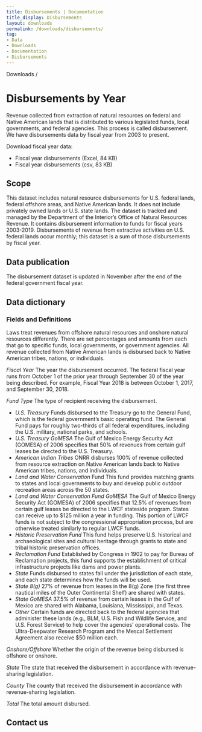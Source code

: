 ```yaml
---
title: Disbursements | Documentation
title_display: Disbursements
layout: downloads
permalink: /downloads/disbursements/
tag:
- Data
- Downloads
- Documentation
- Disbursements
---
```


<custom-link to="/downloads/" className="breadcrumb link-charlie">Downloads</custom-link> /
# Disbursements by Year

Revenue collected from extraction of natural resources on federal and Native American lands that is distributed to various legislated funds, local governments, and federal agencies. This process is called disbursement. We have disbursements data by fiscal year from 2003 to present.

Download fiscal year data:

<ul class="downloads-download_links list-unstyled">
  <li><excel-link to="/downloads/disbursements/disbursements.xlsx">Fiscal year disbursements (Excel, 84 KB)</excel-link></li>
  <li><csv-link to="/downloads/csv/disbursements/disbursements.csv">Fiscal year disbursements (csv, 83 KB)</csv-link></li>
</ul>

## Scope

This dataset includes natural resource disbursements for U.S. federal lands, federal offshore areas, and Native American lands. It does not include privately owned lands or U.S. state lands. The dataset is tracked and managed by the Department of the Interior’s Office of Natural Resources Revenue. It contains disbursement information to funds for fiscal years 2003-2019. Disbursements of revenue from extractive activities on U.S. federal lands occur monthly; this dataset is a sum of those disbursements by fiscal year.

## Data publication

The disbursement dataset is updated in November after the end of the federal government fiscal year.

## Data dictionary

### Fields and Definitions
Laws treat revenues from offshore natural resources and onshore natural resources differently. There are set percentages and amounts from each that go to specific funds, local governments, or government agencies. All revenue collected from Native American lands is disbursed back to Native American tribes, nations, or individuals.

_Fiscal Year_ The year the disbursement occurred. The federal fiscal year runs from October 1 of the prior year through September 30 of the year being described. For example, Fiscal Year 2018 is between October 1, 2017,  and September 30, 2018.

_Fund Type_ The type of recipient receiving the disbursement.

* _U.S. Treasury_ Funds disbursed to the Treasury go to the General Fund, which is the federal government’s basic operating fund. The General Fund pays for roughly two-thirds of all federal expenditures, including the U.S. military, national parks, and schools.
* _U.S. Treasury GoMESA_ The Gulf of Mexico Energy Security Act (GOMESA) of 2006 specifies that 50% of revenues from certain gulf leases be directed to the U.S. Treasury.
* _American Indian Tribes_ ONRR disburses 100% of revenue collected from resource extraction on Native American lands back to Native American tribes, nations, and individuals.
* _Land and Water Conservation_ Fund This fund provides matching grants to states and local governments to buy and develop public outdoor recreation areas across the 50 states.
* _Land and Water Conservation Fund GoMESA_ The Gulf of Mexico Energy Security Act (GOMESA) of 2006 specifies that 12.5% of revenues from certain gulf leases be directed to the LWCF stateside program. States can receive up to $125 million a year in funding. This portion of LWCF funds is not subject to the congressional appropriation process, but are otherwise treated similarly to regular LWCF funds.
* _Historic Preservation Fund_ This fund helps preserve U.S. historical and archaeological sites and cultural heritage through grants to state and tribal historic preservation offices.
* _Reclamation Fund_ Established by Congress in 1902 to pay for Bureau of Reclamation projects, this fund supports the establishment of critical infrastructure projects like dams and power plants.
* _State_ Funds disbursed to states fall under the jurisdiction of each state, and each state determines how the funds will be used.
* _State 8(g)_ 27% of revenue from leases in the 8(g) Zone (the first three nautical miles of the Outer Continental Shelf) are shared with states.
* _State GoMESA_ 37.5% of revenue from certain leases in the Gulf of Mexico are shared with Alabama, Louisiana, Mississippi, and Texas.
* _Other_ Certain funds are directed back to the federal agencies that administer these lands (e.g., BLM, U.S. Fish and Wildlife Service, and U.S. Forest Service) to help cover the agencies’ operational costs. The Ultra-Deepwater Research Program and the Mescal Settlement Agreement also receive $50 million each.

_Onshore/Offshore_ Whether the origin of the revenue being disbursed is offshore or onshore.

_State_ The state that received the disbursement in accordance with revenue-sharing legislation.

_County_ The county that received the disbursement in accordance with revenue-sharing legislation.

_Total_ The total amount disbursed.

## Contact us
